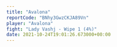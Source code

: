 ```yaml
---
title: "Avalona"
reportCode: "BNhy3GwzCKJA89Vn"
player: "Avalona"
fight: "Lady Vashj - Wipe 1 (4%)"
date: 2021-10-24T19:01:26.673000+00:00
---
```

